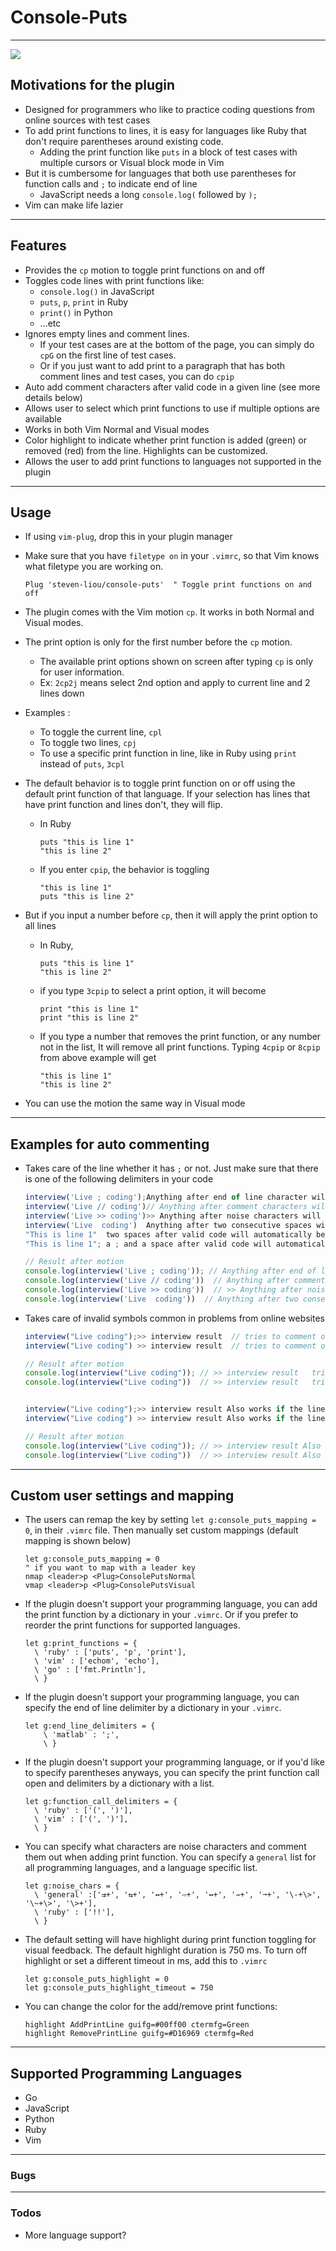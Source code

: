 # Console-Puts
---
  ![](src/demo.gif)

## Motivations for the plugin
- Designed for programmers who like to practice coding questions from online sources with test cases
- To add print functions to lines, it is easy for languages like Ruby that don't require parentheses around existing code. 
  - Adding the print function like `puts` in a block of test cases with multiple cursors or Visual block mode in Vim
- But it is cumbersome for languages that both use parentheses for function calls and `;` to indicate end of line
  - JavaScript needs a long `console.log(` followed by `);`
- Vim can make life lazier

---
## Features
- Provides the `cp` motion to toggle print functions on and off
- Toggles code lines with print functions like:
  - `console.log()` in JavaScript
  - `puts`, `p`, `print` in Ruby
  - `print()` in Python
  - ...etc
- Ignores empty lines and comment lines. 
  - If your test cases are at the bottom of the page, you can simply do `cpG` on the first line of test cases.
  - Or if you just want to add print to a paragraph that has both comment lines and test cases, you can do `cpip`
- Auto add comment characters after valid code in a given line (see more details below)
- Allows user to select which print functions to use if multiple options are available
- Works in both Vim Normal and Visual modes
- Color highlight to indicate whether print function is added (green) or removed (red) from the line. Highlights can be customized.
- Allows the user to add print functions to languages not supported in the plugin

---
## Usage
- If using `vim-plug`, drop this in your plugin manager
- Make sure that you have `filetype on` in your `.vimrc`, so that Vim knows what filetype you are working on.

  ```vim
  Plug 'steven-liou/console-puts'  " Toggle print functions on and off 
  ```
- The plugin comes with the Vim motion `cp`. It works in both Normal and Visual modes.
- The print option is only for the first number before the `cp` motion.
  - The available print options shown on screen after typing `cp` is only for user information.
  - Ex: `2cp2j` means select 2nd option and apply to current line and 2 lines down
- Examples :
  - To toggle the current line, `cpl`
  - To toggle two lines, `cpj`
  - To use a specific print function in line, like in Ruby using `print` instead of `puts`, `3cpl`
- The default behavior is to toggle print function on or off using the default print function of that language. If your selection has lines that have print function and lines don't, they will flip.
  - In Ruby

    ```vim
    puts "this is line 1"
    "this is line 2"
    ```
  - If you enter `cpip`, the behavior is toggling   

    ```vim
    "this is line 1"
    puts "this is line 2"
    ```

- But if you input a number before `cp`, then it will apply the print option to all lines
  - In Ruby, 

    ```vim
    puts "this is line 1"
    "this is line 2"
    ```

  - if you type `3cpip` to select a print option, it will become

    ```vim
    print "this is line 1"
    print "this is line 2"
    ```

  - If you type a number that removes the print function, or any number not in the list, It will remove all print functions. Typing `4cpip` or `8cpip` from above example will get

    ```vim
    "this is line 1"
    "this is line 2"
    ```
- You can use the motion the same way in Visual mode

---
## Examples for auto commenting

- Takes care of the line whether it has `;` or not. Just make sure that there is one of the following delimiters in your code
  
    ```javascript
    interview('Live ; coding');Anything after end of line character will automatically be commented out
    interview('Live // coding')// Anything after comment characters will automatically be commented out
    interview('Live >> coding')>> Anything after noise characters will automatically be commented out
    interview('Live  coding')  Anything after two consecutive spaces will automatically be commented out
    "This is line 1"  two spaces after valid code will automatically be commented out
    "This is line 1"; a ; and a space after valid code will automatically be commented out

    // Result after motion
    console.log(interview('Live ; coding')); // Anything after end of line character will automatically be commented out
    console.log(interview('Live // coding'))  // Anything after comment characters will automatically be commented out
    console.log(interview('Live >> coding'))  // >> Anything after noise characters will automatically be commented out
    console.log(interview('Live  coding'))  // Anything after two consecutive spaces will automatically be commented out
    ```
- Takes care of invalid symbols common in problems from online websites

    ```javascript
    interview("Live coding");>> interview result  // tries to comment out the invalid symbols by moving comment characters forward
    interview("Live coding") >> interview result  // tries to comment out the invalid symbols by moving comment characters forward

    // Result after motion
    console.log(interview("Live coding")); // >> interview result   tries to comment out the invalid symbols by moving comment characters forward
    console.log(interview("Live coding"))  // >> interview result   tries to comment out the invalid symbols by moving comment characters forward

    
    interview("Live coding");>> interview result Also works if the line doesn't have existing comment characters 
    interview("Live coding") >> interview result Also works if the line doesn't have existing comment characters

    // Result after motion
    console.log(interview("Live coding")); // >> interview result Also works if the line doesn't have existing comment characters
    console.log(interview("Live coding"))  // >> interview result Also works if the line doesn't have existing comment characters
    ```

---
## Custom user settings and mapping
- The users can remap the key by setting `let g:console_puts_mapping = 0`, in their `.vimrc` file. Then manually set custom mappings (default mapping is shown below)

  ```vim
  let g:console_puts_mapping = 0
  " if you want to map with a leader key
  nmap <leader>p <Plug>ConsolePutsNormal
  vmap <leader>p <Plug>ConsolePutsVisual
  ```

- If the plugin doesn't support your programming language, you can add the print function by a dictionary in your `.vimrc`. Or if you prefer to reorder the print functions for supported languages.

  ```vim
  let g:print_functions = {
    \ 'ruby' : ['puts', 'p', 'print'],
    \ 'vim' : ['echom', 'echo'],
    \ 'go' : ['fmt.Println'],
    \ }
  ```

- If the plugin doesn't support your programming language, you can specify the end of line delimiter by a dictionary in your `.vimrc`.

  ```vim
  let g:end_line_delimiters = {
      \ 'matlab' : ';',
      \ }
  ```

- If the plugin doesn't support your programming language, or if you'd like to specify parentheses anyways, you can specify the print function call open and delimiters by a dictionary with a list.

    ```vim
    let g:function_call_delimiters = {
      \ 'ruby' : ['(', ')'],
      \ 'vim' : ['(', ')'],
      \ }
    ```

- You can specify what characters are noise characters and comment them out when adding print function. You can specify a `general` list for all programming languages, and a language specific list.

    ```vim
    let g:noise_chars = {
      \ 'general' :['⇉+', '⇆+', '↔+', '⇨+', '↔+', '⇾+', '➞+', '\-+\>', '\~+\>', '\>+'],
      \ 'ruby' : ['!!'],
      \ }
    ```

- The default setting will have highlight during print function toggling for visual feedback. The default highlight duration is 750 ms. To turn off highlight or set a different timeout in ms, add this to `.vimrc`
  
    ```vim
    let g:console_puts_highlight = 0
    let g:console_puts_highlight_timeout = 750
    ```
    
- You can change the color for the add/remove print functions:

    ```vim
    highlight AddPrintLine guifg=#00ff00 ctermfg=Green
    highlight RemovePrintLine guifg=#D16969 ctermfg=Red
    ```
    
---
## Supported Programming Languages
- Go
- JavaScript
- Python
- Ruby
- Vim

---
### Bugs

---
### Todos
- More language support?

